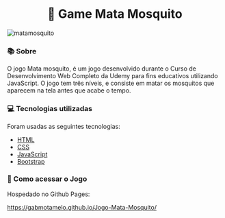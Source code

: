 <h1 align="center">
🦟 Game Mata Mosquito  
</h1>

![matamosquito](https://user-images.githubusercontent.com/88755473/138944755-60db9a2b-6633-4777-b7dd-722d0560151d.png)


### 📚 Sobre

O jogo Mata mosquito, é um jogo desenvolvido durante o Curso de Desenvolvimento Web Completo da Udemy para fins educativos utilizando JavaScript.
O jogo tem três níveis, e consiste em matar os mosquitos que aparecem na tela antes que acabe o tempo.

### 💻 Tecnologias utilizadas

Foram usadas as seguintes tecnologias:

- [HTML](https://www.w3schools.com/html/)
- [CSS](https://www.w3schools.com/css/)
- [JavaScript](https://www.w3schools.com/js/)
- [Bootstrap](https://getbootstrap.com/)

### 🚀 Como acessar o Jogo

Hospedado no Github Pages:

https://gabmotamelo.github.io/Jogo-Mata-Mosquito/




